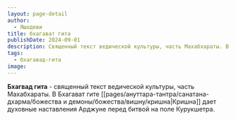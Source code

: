 ```yaml
---
layout: page-detail
author:
  - Яшодеви
title: бхагават гита
publishDate: 2024-09-01
description: Священный текст ведической культуры, часть Махабхараты. В Бхагават гите Кришна дает духовные наставления Арджуне перед битвой на поле Курукшетра.
tags:
  - бхагавад-гита
image:
---
```

**Бхагвад гита** - священный текст ведической культуры, часть Махабхараты. В Бхагават гите [[pages/ануттара-тантра/санатана-дхарма/божества и демоны/божества/вишну/кришна|Кришна]] дает духовные наставления Арджуне перед битвой на поле Курукшетра.

